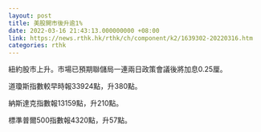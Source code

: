 ```yaml
---
layout: post
title: 美股開市後升逾1%
date: 2022-03-16 21:43:13.000000000 +08:00
link: https://news.rthk.hk/rthk/ch/component/k2/1639302-20220316.htm
categories: rthk
---
```


紐約股市上升。市場已預期聯儲局一連兩日政策會議後將加息0.25厘。

道瓊斯指數較早時報33924點，升380點。

納斯達克指數報13159點，升210點。

標準普爾500指數報4320點，升57點。
